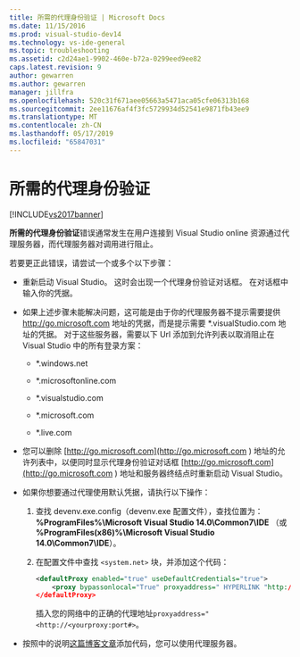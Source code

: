 ```yaml
---
title: 所需的代理身份验证 | Microsoft Docs
ms.date: 11/15/2016
ms.prod: visual-studio-dev14
ms.technology: vs-ide-general
ms.topic: troubleshooting
ms.assetid: c2d24ae1-9902-460e-b72a-0299eed9ee82
caps.latest.revision: 9
author: gewarren
ms.author: gewarren
manager: jillfra
ms.openlocfilehash: 520c31f671aee05663a5471aca05cfe06313b168
ms.sourcegitcommit: 2ee11676af4f3fc5729934d52541e9871fb43ee9
ms.translationtype: MT
ms.contentlocale: zh-CN
ms.lasthandoff: 05/17/2019
ms.locfileid: "65847031"
---
```

# <a name="proxy-authorization-required"></a>所需的代理身份验证
[!INCLUDE[vs2017banner](../../includes/vs2017banner.md)]

**所需的代理身份验证**错误通常发生在用户连接到 Visual Studio online 资源通过代理服务器，而代理服务器对调用进行阻止。

若要更正此错误，请尝试一个或多个以下步骤：

- 重新启动 Visual Studio。 这时会出现一个代理身份验证对话框。 在对话框中输入你的凭据。

- 如果上述步骤未能解决问题，这可能是由于你的代理服务器不提示需要提供 http://go.microsoft.com 地址的凭据，而是提示需要 *.visualStudio.com 地址的凭据。 对于这些服务器，需要以下 Url 添加到允许列表以取消阻止在 Visual Studio 中的所有登录方案：

    - *.windows.net

    - *.microsoftonline.com

    - *.visualstudio.com

    - *.microsoft.com

    - *.live.com

- 您可以删除 [http://go.microsoft.com](http://go.microsoft.com ) 地址的允许列表中，以便同时显示代理身份验证对话框 [http://go.microsoft.com](http://go.microsoft.com ) 地址和服务器终结点时重新启动 Visual Studio。

- 如果你想要通过代理使用默认凭据，请执行以下操作：

   1. 查找 devenv.exe.config（devenv.exe 配置文件），查找位置为： **%ProgramFiles%\Microsoft Visual Studio 14.0\Common7\IDE** （或 **%ProgramFiles(x86)%\Microsoft Visual Studio 14.0\Common7\IDE**）。

   2. 在配置文件中查找 `<system.net>` 块，并添加这个代码：

      ```xml
      <defaultProxy enabled="true" useDefaultCredentials="true">
          <proxy bypassonlocal="True" proxyaddress=" HYPERLINK "http://<yourproxy:port#" http://<yourproxy:port#>"/>
      </defaultProxy>
      ```

      插入您的网络中的正确的代理地址`proxyaddress="<http://<yourproxy:port#>`。

- 按照中的说明[这篇博客文章](http://blogs.msdn.com/b/rido/archive/2010/05/06/how-to-connect-to-tfs-through-authenticated-web-proxy.aspx)添加代码，您可以使用代理服务器。

